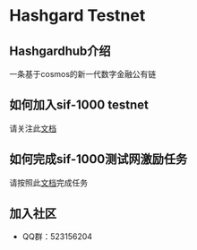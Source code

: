 # Hashgard Testnet
## Hashgardhub介绍
一条基于cosmos的新一代数字金融公有链

## 如何加入sif-1000 testnet
请关注此[文档](https://github.com/hashgard/testnets/tree/master/docs_CN)

## 如何完成sif-1000测试网激励任务
请按照此[文档](https://github.com/hashgard/testnets/tree/master/sif/sif-1000)完成任务

## 加入社区
- QQ群：523156204
